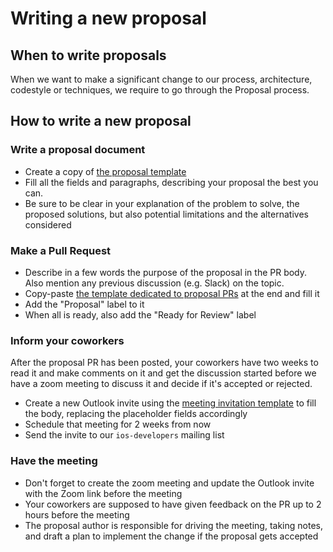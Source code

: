 Writing a new proposal
======================

## When to write proposals

When we want to make a significant change to our process, architecture, codestyle or techniques, we require to go through the Proposal process.

## How to write a new proposal

### Write a proposal document

* Create a copy of [the proposal template](../Proposals/Template_Proposal.md)
* Fill all the fields and paragraphs, describing your proposal the best you can.
* Be sure to be clear in your explanation of the problem to solve, the proposed solutions, but also potential limitations and the alternatives considered

### Make a Pull Request

* Describe in a few words the purpose of the proposal in the PR body. Also mention any previous discussion (e.g. Slack) on the topic.
* Copy-paste [the template dedicated to proposal PRs](https://raw.githubusercontent.com/Babylonpartners/ios-playbook/master/.github/PULL_REQUEST_TEMPLATE/proposal.md) at the end and fill it
* Add the "Proposal" label to it
* When all is ready, also add the "Ready for Review" label

### Inform your coworkers

After the proposal PR has been posted, your coworkers have two weeks to read it and make comments on it and get the discussion started before we have a zoom meeting to discuss it and decide if it's accepted or rejected.

* Create a new Outlook invite using the [meeting invitation template](../Proposals/Template_Proposal_Meeting_Invitation.md) to fill the body, replacing the placeholder fields accordingly
* Schedule that meeting for 2 weeks from now
* Send the invite to our `ios-developers` mailing list


### Have the meeting

* Don't forget to create the zoom meeting and update the Outlook invite with the Zoom link before the meeting
* Your coworkers are supposed to have given feedback on the PR up to 2 hours before the meeting
* The proposal author is responsible for driving the meeting, taking notes, and draft a plan to implement the change if the proposal gets accepted


